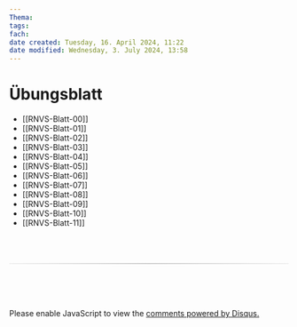 ```yaml
---
Thema:
tags:
fach:
date created: Tuesday, 16. April 2024, 11:22
date modified: Wednesday, 3. July 2024, 13:58
---
```


# Übungsblatt

- [[RNVS-Blatt-00]]
- [[RNVS-Blatt-01]]
- [[RNVS-Blatt-02]]
- [[RNVS-Blatt-03]]
- [[RNVS-Blatt-04]]
- [[RNVS-Blatt-05]]
- [[RNVS-Blatt-06]]
- [[RNVS-Blatt-07]]
- [[RNVS-Blatt-08]]
- [[RNVS-Blatt-09]]
- [[RNVS-Blatt-10]]
- [[RNVS-Blatt-11]]

<!-- DISQUS SCRIPT COMMENT START -->

<hr style="border: none; height: 2px; background: linear-gradient(to right, #f0f0f0, #ccc, #f0f0f0); margin-top: 4rem; margin-bottom: 5rem;">
<div id="disqus_thread"></div>
<script>
    /**
    *  RECOMMENDED CONFIGURATION VARIABLES: EDIT AND UNCOMMENT THE SECTION BELOW TO INSERT DYNAMIC VALUES FROM YOUR PLATFORM OR CMS.
    *  LEARN WHY DEFINING THESE VARIABLES IS IMPORTANT: https://disqus.com/admin/universalcode/#configuration-variables    */
    /*
    var disqus_config = function () {
    this.page.url = PAGE_URL;  // Replace PAGE_URL with your page's canonical URL variable
    this.page.identifier = PAGE_IDENTIFIER; // Replace PAGE_IDENTIFIER with your page's unique identifier variable
    };
    */
    (function() { // DON'T EDIT BELOW THIS LINE
    var d = document, s = d.createElement('script');
    s.src = 'https://myuninotes.disqus.com/embed.js';
    s.setAttribute('data-timestamp', +new Date());
    (d.head || d.body).appendChild(s);
    })();
</script>
<noscript>Please enable JavaScript to view the <a href="https://disqus.com/?ref_noscript">comments powered by Disqus.</a></noscript>

<!-- DISQUS SCRIPT COMMENT END -->
